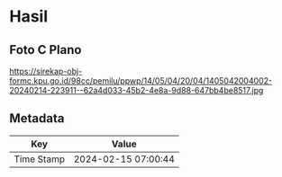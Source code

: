 # Hasil

## Foto C Plano

https://sirekap-obj-formc.kpu.go.id/98cc/pemilu/ppwp/14/05/04/20/04/1405042004002-20240214-223911--62a4d033-45b2-4e8a-9d88-647bb4be8517.jpg


## Metadata

| Key        | Value               |
| ---------- | ------------------- |
| Time Stamp | 2024-02-15 07:00:44 |



